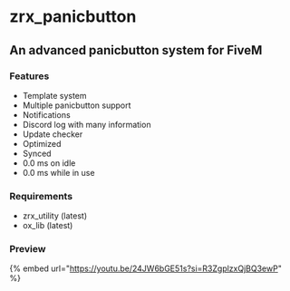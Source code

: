 # zrx\_panicbutton

## An advanced panicbutton system for FiveM

### Features

* Template system
* Multiple panicbutton support
* Notifications
* Discord log with many information
* Update checker
* Optimized
* Synced
* 0.0 ms on idle
* 0.0 ms while in use

### Requirements

* zrx\_utility (latest)
* ox\_lib (latest)

### Preview

{% embed url="https://youtu.be/24JW6bGE51s?si=R3ZgplzxQjBQ3ewP" %}
